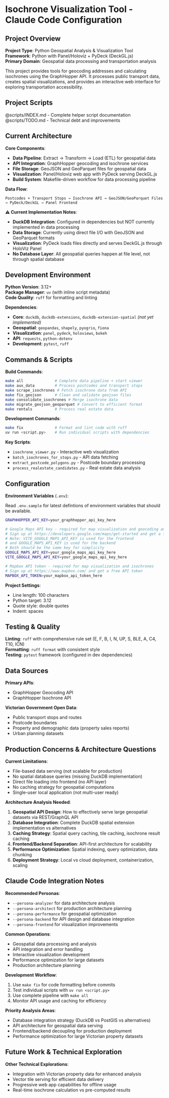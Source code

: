 # Isochrone Visualization Tool - Claude Code Configuration

## Project Overview

**Project Type**: Python Geospatial Analysis & Visualization Tool  
**Framework**: Python with Panel/Holoviz + PyDeck (DeckGL.js)  
**Primary Domain**: Geospatial data processing and transportation analysis  

This project provides tools for geocoding addresses and calculating isochrones using the GraphHopper API. It processes public transport data, creates spatial visualizations, and provides an interactive web interface for exploring transportation accessibility.

## Project Scripts

@scripts/INDEX.md - Complete helper script documentation
@scripts/TODO.md - Technical debt and improvements

## Current Architecture

**Core Components**:

- **Data Pipeline**: Extract → Transform → Load (ETL) for geospatial data
- **API Integration**: GraphHopper geocoding and isochrone services
- **File Storage**: GeoJSON and GeoParquet files for geospatial data
- **Visualization**: Panel/Holoviz web app with PyDeck serving DeckGL.js
- **Build System**: Makefile-driven workflow for data processing pipeline

**Data Flow**:

```text
Postcodes + Transport Stops → Isochrone API → GeoJSON/GeoParquet Files → PyDeck/DeckGL → Panel Frontend
```

**⚠️ Current Implementation Notes**:

- **DuckDB Integration**: Configured in dependencies but NOT currently implemented in data processing
- **Data Storage**: Currently using direct file I/O with GeoJSON and GeoParquet formats
- **Visualization**: PyDeck loads files directly and serves DeckGL.js through HoloViz Panel
- **No Database Layer**: All geospatial queries happen at file level, not through spatial database

## Development Environment

**Python Version**: 3.12+  
**Package Manager**: `uv` (with inline script metadata)  
**Code Quality**: `ruff` for formatting and linting  

**Dependencies**:

- **Core**: `duckdb`, `duckdb-extensions`, `duckdb-extension-spatial` *(not yet implemented)*
- **Geospatial**: `geopandas`, `shapely`, `pyogrio`, `fiona`
- **Visualization**: `panel`, `pydeck`, `holoviews`, `bokeh`
- **API**: `requests`, `python-dotenv`
- **Development**: `pytest`, `ruff`

## Commands & Scripts

**Build Commands**:

```bash
make all              # Complete data pipeline + start viewer
make aux_data         # Process postcodes and transport stops
make scrape_isochrones # Fetch isochrone data from API
make fix_geojson      # Clean and validate geojson files
make consolidate_isochrones # Merge isochrone data
make migrate_geojson_geoparquet # Convert to efficient format
make rentals          # Process real estate data
```

**Development Commands**:

```bash
make fix              # Format and lint code with ruff
uv run <script.py>    # Run individual scripts with dependencies
```

**Key Scripts**:

- `isochrone_viewer.py` - Interactive web visualization
- `batch_isochrones_for_stops.py` - API data fetching
- `extract_postcode_polygons.py` - Postcode boundary processing
- `process_realestate_candidates.py` - Real estate data analysis

## Configuration

**Environment Variables** (`.env`):

Read `.env.sample` for latest defintions of environment variables that should be available.

```sh
GRAPHHOPPER_API_KEY=your_graphhopper_api_key_here

# Google Maps API key - required for map visualization and geocoding and commuting directions and times
# Sign up at https://developers.google.com/maps/get-started and get a free API key
# Note: VITE_GOOGLE_MAPS_API_KEY is used for the frontend
# and GOOGLE_MAPS_API_KEY is used for the backend
# Both should be the same key for simplicity
GOOGLE_MAPS_API_KEY=your_google_maps_api_key_here
VITE_GOOGLE_MAPS_API_KEY=your_google_maps_api_key_here

# Mapbox API token - required for map visualization and isochrones
# Sign up at https://www.mapbox.com/ and get a free API token
MAPBOX_API_TOKEN=your_mapbox_api_token_here
```

**Project Settings**:

- Line length: 100 characters
- Python target: 3.12
- Quote style: double quotes
- Indent: spaces

## Testing & Quality

**Linting**: `ruff` with comprehensive rule set (E, F, B, I, N, UP, S, BLE, A, C4, T10, ICN)  
**Formatting**: `ruff format` with consistent style  
**Testing**: `pytest` framework (configured in dev dependencies)

## Data Sources

**Primary APIs**:

- GraphHopper Geocoding API
- GraphHopper Isochrone API

**Victorian Government Open Data**:

- Public transport stops and routes
- Postcode boundaries  
- Property and demographic data (property sales reports)
- Urban planning datasets

## Production Concerns & Architecture Questions

**Current Limitations**:

- File-based data serving (not scalable for production)
- No spatial database queries (missing DuckDB implementation)
- Direct file loading into frontend (no API layer)
- No caching strategy for geospatial computations
- Single-user local application (not multi-user ready)

**Architecture Analysis Needed**:

1. **Geospatial API Design**: How to effectively serve large geospatial datasets via REST/GraphQL API
2. **Database Integration**: Complete DuckDB spatial extension implementation vs alternatives
3. **Caching Strategy**: Spatial query caching, tile caching, isochrone result caching
4. **Frontend/Backend Separation**: API-first architecture for scalability
5. **Performance Optimization**: Spatial indexing, query optimization, data chunking
6. **Deployment Strategy**: Local vs cloud deployment, containerization, scaling

## Claude Code Integration Notes

**Recommended Personas**:  

- `--persona-analyzer` for data architecture analysis
- `--persona-architect` for production architecture planning
- `--persona-performance` for geospatial optimization
- `--persona-backend` for API design and database integration
- `--persona-frontend` for visualization improvements

**Common Operations**:

- Geospatial data processing and analysis
- API integration and error handling
- Interactive visualization development
- Performance optimization for large datasets
- Production architecture planning

**Development Workflow**:

1. Use `make fix` for code formatting before commits
2. Test individual scripts with `uv run <script.py>`
3. Use complete pipeline with `make all`
4. Monitor API usage and caching for efficiency

**Priority Analysis Areas**:

- Database integration strategy (DuckDB vs PostGIS vs alternatives)
- API architecture for geospatial data serving
- Frontend/backend decoupling for production deployment
- Performance optimization for large Victorian property datasets

## Future Work & Technical Exploration

**Other Technical Explorations**:

- Integration with Victorian property data for enhanced analysis
- Vector tile serving for efficient data delivery
- Progressive web app capabilities for offline usage
- Real-time isochrone calculation vs pre-computed results
